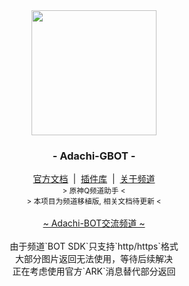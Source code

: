 <div align="center">
    <img src="http://cdn.ethreal.cn/img/QAvatar-1654016393.png" width="200"/>
    <h3>- Adachi-GBOT -</h3>
    <div>
        <a href="https://docs.adachi.top" target="_blank">官方文档</a> &nbsp;|&nbsp;
        <a href="https://github.com/SilveryStar/Adachi-Plugin" target="_blank">插件库</a> &nbsp;|&nbsp;
        <a href="https://github.com/SilveryStar/Adachi-BOT/issues/146">关于频道</a>
    </div>
    <small>&gt; 原神Q频道助手 &lt;</small>
    <br>
    <small>&gt; 本项目为频道移植版, 相关文档待更新 &lt;</small>
    <div>
        <br/>
        <a href="https://qun.qq.com/qqweb/qunpro/share?_wv=3&_wwv=128&inviteCode=ZcZDq&from=246610&biz=ka ">~ Adachi-BOT交流频道 ~</a>
    </div>
</div>

<div align="center">
<br>
由于频道`BOT SDK`只支持`http/https`格式
<br>
大部分图片返回无法使用，等待后续解决
<br>
正在考虑使用官方`ARK`消息替代部分返回
</div>



